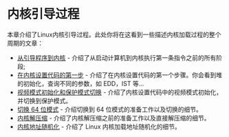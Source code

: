 # 内核引导过程

本章介绍了Linux内核引导过程。此处你将在这看到一些描述内核加载过程的整个周期的文章：

* [从引导程序到内核](linux-bootstrap-1.md) - 介绍了从启动计算机到内核执行第一条指令之前的所有阶段;
* [在内核设置代码的第一步](linux-bootstrap-2.md) - 介绍了在内核设置代码的第一个步骤。你会看到堆的初始化，查询不同的参数，如 EDD，IST 等...
* [视频模式初始化和保护模式切换](linux-bootstrap-3.md) - 介绍了内核设置代码中的视频模式初始化，并切换到保护模式。
* [切换 64 位模式](linux-bootstrap-4.md) - 介绍切换到 64 位模式的准备工作以及切换的细节。
* [内核解压缩](linux-bootstrap-5.md) - 介绍了内核解压缩之前的准备工作以及直接解压缩的细节。
* [内核地址随机化](linux-bootstrap-6.md) - 介绍了 Linux 内核加载地址随机化的细节。

